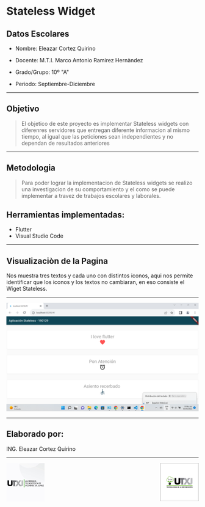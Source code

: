 # Stateless Widget

## Datos Escolares

* Nombre: Eleazar Cortez Quirino
* Docente: M.T.I. Marco Antonio Ramirez Hernàndez

* Grado/Grupo: 10º "A"
* Periodo: Septiembre-Diciembre

---

## Objetivo

> El objetico de este proyecto es implementar Stateless widgets con diferenres servidores que entregan diferente informacion al mismo tiempo, al igual que las peticiones sean independientes y no dependan de resultados anteriores

---

## Metodologia

> Para poder lograr la implementacion de Stateless widgets se realizo una investigacion de su comportamiento y el como se puede implementar a travez de trabajos escolares y laborales.

## Herramientas implementadas:

* Flutter
* Visual Studio Code

---

## Visualizaciòn de la Pagina
 Nos muestra tres textos y cada uno con distintos iconos, aqui nos permite identificar que los iconos y los textos no cambiaran, en eso consiste el Wiget Stateless.
***
![Resultado 1](assets/Muestra1.png)
***
## Elaborado por:
ING. Eleazar Cortez Quirino
***
<img src="assets/logo_UTXJ.jpg" width="100"><img src="assets/logo_TIC.jpg" width="100" align= "right">
